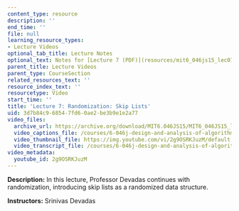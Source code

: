 ```yaml
---
content_type: resource
description: ''
end_time: ''
file: null
learning_resource_types:
- Lecture Videos
optional_tab_title: Lecture Notes
optional_text: Notes for [Lecture 7 (PDF)](resources/mit6_046js15_lec07) are available.
parent_title: Lecture Videos
parent_type: CourseSection
related_resources_text: ''
resource_index_text: ''
resourcetype: Video
start_time: ''
title: 'Lecture 7: Randomization: Skip Lists'
uid: 3d7b84c9-6854-7fd6-0ae2-be3b9e1e2a77
video_files:
  archive_url: https://archive.org/download/MIT6.046JS15/MIT6_046JS15_lec07_300k.mp4
  video_captions_file: /courses/6-046j-design-and-analysis-of-algorithms-spring-2015/01c8b880aadb5990989b8d9457bd8dd4_2g9OSRKJuzM.vtt
  video_thumbnail_file: https://img.youtube.com/vi/2g9OSRKJuzM/default.jpg
  video_transcript_file: /courses/6-046j-design-and-analysis-of-algorithms-spring-2015/e8890a718506914d50ebd3dbc444222d_2g9OSRKJuzM.pdf
video_metadata:
  youtube_id: 2g9OSRKJuzM
---
```


**Description:** In this lecture, Professor Devadas continues with randomization, introducing skip lists as a randomized data structure.

**Instructors:** Srinivas Devadas